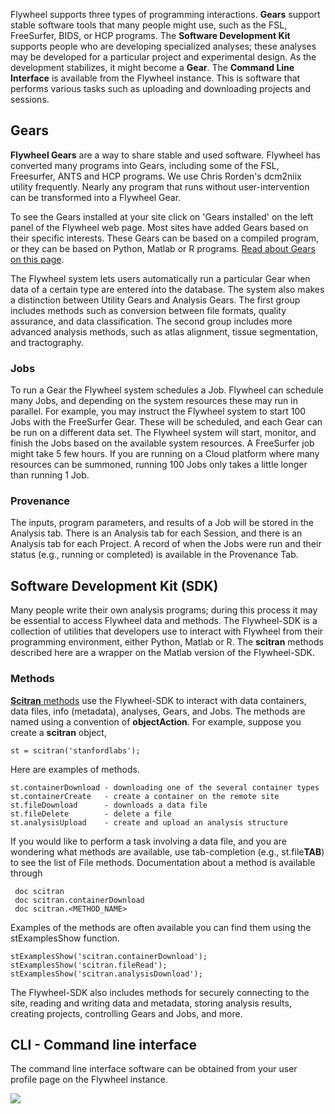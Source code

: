 Flywheel supports three types of programming interactions. **Gears** support stable software tools that many people might use, such as the FSL, FreeSurfer, BIDS, or HCP programs.  The **Software Development Kit** supports people who are developing specialized analyses; these analyses may be developed for a particular project and experimental design.  As the development stabilizes, it might become a **Gear**. The **Command Line Interface** is available from the Flywheel instance. This is software that performs various tasks such as uploading and downloading projects and sessions.

## Gears
**Flywheel Gears** are a way to share stable and used software. Flywheel has converted many programs into Gears, including some of the FSL, Freesurfer, ANTS and HCP programs. We use Chris Rorden's dcm2niix utility frequently.  Nearly any program that runs without user-intervention can be transformed into a Flywheel Gear.  

To see the Gears installed at your site click on 'Gears installed' on the left panel of the Flywheel web page. Most sites have added Gears based on their specific interests. These Gears can be based on a compiled program, or they can be based on Python, Matlab or R programs. [Read about Gears on this page](Gears).

The Flywheel system lets users automatically run a particular Gear when data of a certain type are entered into the database. The system also makes a distinction between Utility Gears and Analysis Gears.  The first group includes methods such as conversion between file formats, quality assurance, and data classification.  The second group includes more advanced analysis methods, such as atlas alignment, tissue segmentation, and tractography.

### Jobs
To run a Gear the Flywheel system schedules a Job.  Flywheel can schedule many Jobs, and depending on the system resources these may run in parallel. For example, you may instruct the Flywheel system to start 100 Jobs with the FreeSurfer Gear. These will be scheduled, and each Gear can be run on a different data set. The Flywheel system will start, monitor, and finish the Jobs based on the available system resources.  A FreeSurfer job might take 5 few hours. If you are running on a Cloud platform where many resources can be summoned, running 100 Jobs only takes a little longer than running 1 Job.

### Provenance
The inputs, program parameters, and results of a Job will be stored in the Analysis tab.  There is an Analysis tab for each Session, and there is an Analysis tab for each Project. A record of when the Jobs were run and their status (e.g., running or completed) is available in the Provenance Tab.

## Software Development Kit (SDK)
Many people write their own analysis programs; during this process it may be essential to access Flywheel data and methods. The Flywheel-SDK is a collection of utilities that developers use to interact with Flywheel from their programming environment, either Python, Matlab or R. The **scitran** methods described here are a wrapper on the Matlab version of the Flywheel-SDK.

### Methods
[**Scitran** methods](https://github.com/vistalab/scitran/wiki/scitran-methods) use the Flywheel-SDK to interact with data containers, data files, info (metadata), analyses, Gears, and Jobs. The methods are named using a convention of **objectAction**.  For example, suppose you create a **scitran** object, 

    st = scitran('stanfordlabs');

Here are examples of methods.

```
st.containerDownload - downloading one of the several container types
st.containerCreate   - create a container on the remote site
st.fileDownload      - downloads a data file
st.fileDelete        - delete a file
st.analysisUpload    - create and upload an analysis structure
```
If you would like to perform a task involving a data file, and you are wondering what methods are available, use tab-completion (e.g., st.file**TAB**) to see the list of File methods. Documentation about a method is available through

     doc scitran
     doc scitran.containerDownload
     doc scitran.<METHOD_NAME>

Examples of the methods are often available you can find them using the stExamplesShow function.

    stExamplesShow('scitran.containerDownload');
    stExamplesShow('scitran.fileRead');
    stExamplesShow('scitran.analysisDownload');

The Flywheel-SDK also includes methods for securely connecting to the site, reading and writing data and metadata, storing analysis results, creating projects, controlling Gears and Jobs, and more.

## CLI - Command line interface

The command line interface software can be obtained from your user profile page on the Flywheel instance.

![](https://github.com/scitran/client/wiki/images/cliDownload.png)



